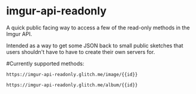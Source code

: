 imgur-api-readonly
=========================

A quick public facing way to access a few of the read-only methods in the Imgur API.

Intended as a way to get some JSON back to small public sketches that users shouldn't have to have to create their own servers for.

#Currently supported methods:

`https://imgur-api-readonly.glitch.me/image/{{id}}`

`https://imgur-api-readonly.glitch.me/album/{{id}}`
